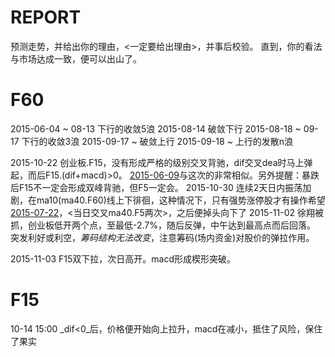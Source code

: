# REPORT

预测走势，并给出你的理由，<一定要给出理由>，并事后校验。
直到，你的看法与市场达成一致，便可以出山了。

# F60

2015-06-04 ~  08-13 下行的收敛5浪
2015-08-14          破敛下行
2015-08-18 ~  09-17 下行的收敛3浪
2015-09-17 ~        破敛上行
2015-09-18 ~        上行的发散n浪

2015-10-22    创业板.F15，没有形成严格的级别交叉背驰，dif交叉dea时马上弹起，而后F15.(dif+macd)>0。
              [2015-06-09](创业板.F15)与这次的非常相似。另外提醒：暴跌后F15不一定会形成双峰背驰，但F5一定会。
2015-10-30    连续2天日内振荡加剧，在ma10(ma40.F60)线上下徘徊，这种情况下，只有强势涨停股才有操作希望
              [2015-07-22](也是2天低开高走)，<当日交叉ma40.F5两次>，之后便掉头向下了
2015-11-02    徐翔被抓，创业板低开两个点，至最低-2.7%，随后反弹，中午达到最高点而后回落。
              突发利好或利空，_筹码结构无法改变_，注意筹码(场内资金)对股价的弹拉作用。

2015-11-03    F15双下拉，次日高开。macd形成楔形突破。

# F15

10-14 15:00   _dif<0_后，价格便开始向上拉升，macd在减小，抵住了风险，保住了果实

